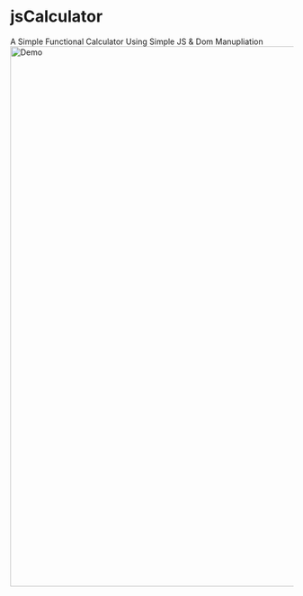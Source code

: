 # jsCalculator
A Simple Functional Calculator Using Simple JS & Dom Manupliation
<img width="960" alt="Demo" src="https://github.com/Shreyas-sonu/jsCalculator/assets/111351684/25afe228-c7cd-4c8b-ae04-9610dc71991a">
